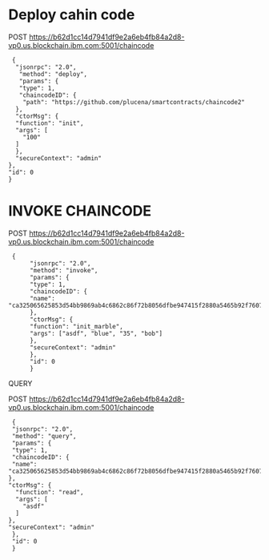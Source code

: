 Deploy cahin code
==================


POST https://b62d1cc14d7941df9e2a6eb4fb84a2d8-vp0.us.blockchain.ibm.com:5001/chaincode

     {
      "jsonrpc": "2.0",
       "method": "deploy",
       "params": {
       "type": 1,
       "chaincodeID": {
        "path": "https://github.com/plucena/smartcontracts/chaincode2"
      },
      "ctorMsg": {
      "function": "init",
      "args": [
        "100"
      ]
      },
      "secureContext": "admin"
    },
    "id": 0
    }


INVOKE CHAINCODE
=================

POST https://b62d1cc14d7941df9e2a6eb4fb84a2d8-vp0.us.blockchain.ibm.com:5001/chaincode

     {
          "jsonrpc": "2.0",
          "method": "invoke",
          "params": {
          "type": 1,
          "chaincodeID": {
          "name":   "ca325065625853d54bb9869ab4c6862c86f72b8056dfbe947415f2880a5465b92f7607871f3df0fbd865ef2dec2b4a0af14ad2a6285fce95719f7d90b9511064"
          },
          "ctorMsg": {
          "function": "init_marble",
          "args": ["asdf", "blue", "35", "bob"]
          },
          "secureContext": "admin"
          },
          "id": 0
          }
          
QUERY

POST https://b62d1cc14d7941df9e2a6eb4fb84a2d8-vp0.us.blockchain.ibm.com:5001/chaincode

     {
     "jsonrpc": "2.0",
     "method": "query",
     "params": {
     "type": 1,
     "chaincodeID": {
     "name": "ca325065625853d54bb9869ab4c6862c86f72b8056dfbe947415f2880a5465b92f7607871f3df0fbd865ef2dec2b4a0af14ad2a6285fce95719f7d90b9511064"
    },
    "ctorMsg": {
      "function": "read",
      "args": [
        "asdf"
      ]
    },
    "secureContext": "admin"
     },
     "id": 0
     }


